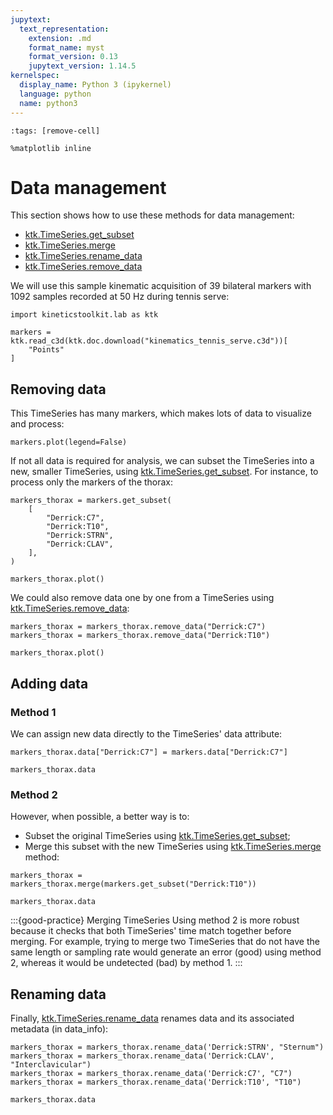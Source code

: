 ```yaml
---
jupytext:
  text_representation:
    extension: .md
    format_name: myst
    format_version: 0.13
    jupytext_version: 1.14.5
kernelspec:
  display_name: Python 3 (ipykernel)
  language: python
  name: python3
---
```


```{code-cell} ipython3
:tags: [remove-cell]

%matplotlib inline
```

# Data management

This section shows how to use these methods for data management:

- [ktk.TimeSeries.get_subset](api/ktk.TimeSeries.get_subset.rst)
- [ktk.TimeSeries.merge](api/ktk.TimeSeries.merge.rst)
- [ktk.TimeSeries.rename_data](api/ktk.TimeSeries.rename_data.rst)
- [ktk.TimeSeries.remove_data](api/ktk.TimeSeries.remove_data.rst)

We will use this sample kinematic acquisition of 39 bilateral markers with 1092 samples recorded at 50 Hz during tennis serve:

```{code-cell} ipython3
import kineticstoolkit.lab as ktk

markers = ktk.read_c3d(ktk.doc.download("kinematics_tennis_serve.c3d"))[
    "Points"
]
```

## Removing data

This TimeSeries has many markers, which makes lots of data to visualize and process:

```{code-cell} ipython3
markers.plot(legend=False)
```

If not all data is required for analysis, we can subset the TimeSeries into a new, smaller TimeSeries, using [ktk.TimeSeries.get_subset](api/ktk.TimeSeries.get_subset.rst). For instance, to process only the markers of the thorax:

```{code-cell} ipython3
markers_thorax = markers.get_subset(
    [
        "Derrick:C7",
        "Derrick:T10",
        "Derrick:STRN",
        "Derrick:CLAV",
    ],
)

markers_thorax.plot()
```

We could also remove data one by one from a TimeSeries using [ktk.TimeSeries.remove_data](api/ktk.TimeSeries.remove_data.rst):

```{code-cell} ipython3
markers_thorax = markers_thorax.remove_data("Derrick:C7")
markers_thorax = markers_thorax.remove_data("Derrick:T10")

markers_thorax.plot()
```

## Adding data

### Method 1

We can assign new data directly to the TimeSeries' data attribute:

```{code-cell} ipython3
markers_thorax.data["Derrick:C7"] = markers.data["Derrick:C7"]

markers_thorax.data
```

### Method 2

However, when possible, a better way is to:
- Subset the original TimeSeries using [ktk.TimeSeries.get_subset](api/ktk.TimeSeries.get_subset.rst);
- Merge this subset with the new TimeSeries using [ktk.TimeSeries.merge](api/ktk.TimeSeries.merge.rst) method:

```{code-cell} ipython3
markers_thorax = markers_thorax.merge(markers.get_subset("Derrick:T10"))

markers_thorax.data
```

:::{good-practice} Merging TimeSeries
Using method 2 is more robust because it checks that both TimeSeries' time match together before merging. For example, trying to merge two TimeSeries that do not have the same length or sampling rate would generate an error (good) using method 2, whereas it would be undetected (bad) by method 1.
:::

## Renaming data

Finally, [ktk.TimeSeries.rename_data](api/ktk.TimeSeries.rename_data.rst) renames data and its associated metadata (in data_info):

```{code-cell} ipython3
markers_thorax = markers_thorax.rename_data('Derrick:STRN', "Sternum")
markers_thorax = markers_thorax.rename_data('Derrick:CLAV', "Interclavicular")
markers_thorax = markers_thorax.rename_data('Derrick:C7', "C7")
markers_thorax = markers_thorax.rename_data('Derrick:T10', "T10")

markers_thorax.data
```
